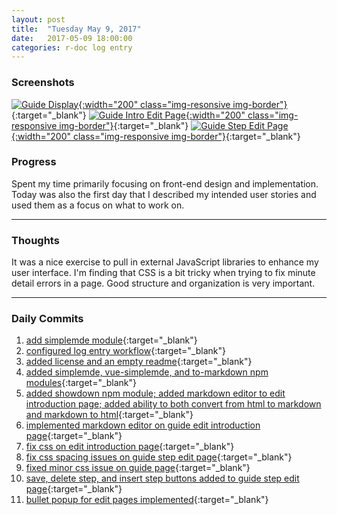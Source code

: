 ```yaml
---
layout: post
title:  "Tuesday May 9, 2017"
date:   2017-05-09 18:00:00
categories: r-doc log entry
---
```


### Screenshots

[![Guide Display]({{site.baseurl}}/images/week1/05-09-guide-display.png){:width="200" class="img-resonsive img-border"}]({{site.baseurl}}/images/week1/05-09-guide-display.png){:target="_blank"}
[![Guide Intro Edit Page]({{site.baseurl}}/images/week1/05-09-guide-intro-edit.png){:width="200" class="img-responsive img-border"}]({{site.baseurl}}/images/week1/05-09-guide-intro-edit.png){:target="_blank"}
[![Guide Step Edit Page]({{site.baseurl}}/images/week1/05-09-guide-step-edit.png){:width="200" class="img-responsive img-border"}]({{site.baseurl}}/images/week1/05-09-guide-step-edit.png){:target="_blank"}

### Progress

Spent my time primarily focusing on front-end design and implementation. Today was also the first day that I described my intended user stories and used them as a focus on what to work on.

---

### Thoughts 

It was a nice exercise to pull in external JavaScript libraries to enhance my user interface. I'm finding that CSS is a bit tricky when trying to fix minute detail errors in a page. Good structure and organization is very important.

---

### Daily Commits

1. [add simplemde module](https://github.com/roberthamel/r-doc/commit/aa04449fc4bb327f39608938cfb67c99c0de9e06){:target="_blank"}
2. [configured log entry workflow](https://github.com/roberthamel/r-doc/commit/8883a341e392d787e4e65292978de41bf3205acf){:target="_blank"}
3. [added license and an empty readme](https://github.com/roberthamel/r-doc/commit/ffa5c0682ca2524e34c200927f345ff86bcf62a6){:target="_blank"}
4. [added simplemde, vue-simplemde, and to-markdown npm modules](https://github.com/roberthamel/r-doc/commit/e4190b2b9de8228bfc8373bb7afc935a8993eb31){:target="_blank"}
5. [added showdown npm module; added markdown editor to edit introduction page; added ability to both convert from html to markdown and markdown to html](https://github.com/roberthamel/r-doc/commit/73c865cc3c6b33eed24b601414f984a093d13273){:target="_blank"}
6. [implemented markdown editor on guide edit introduction page](https://github.com/roberthamel/r-doc/commit/d6e4a811fd491c9ba90f05bcfb8ba413940968dc){:target="_blank"}
7. [fix css on edit introduction page](https://github.com/roberthamel/r-doc/commit/b5f21183cab9ed75aa7d84027584c9363ddbb98e){:target="_blank"}
8. [fix css spacing issues on guide step edit page](https://github.com/roberthamel/r-doc/commit/59aee815cdaaa215a05fa58f87251915efcaa1b5){:target="_blank"}
9. [fixed minor css issue on guide page](https://github.com/roberthamel/r-doc/commit/7efb6c008f306eae4e590563f9818e3f211295fe){:target="_blank"}
10. [save, delete step, and insert step buttons added to guide step edit page](https://github.com/roberthamel/r-doc/commit/dfb07ec76a08a8c38be5983dbae095bcc7b1a9ef){:target="_blank"}
11. [bullet popup for edit pages implemented](https://github.com/roberthamel/r-doc/commit/9d8edd97314b7aa40cecab9b409a610aee5ed0ff){:target="_blank"}